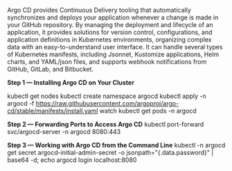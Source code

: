 Argo CD provides Continuous Delivery tooling that automatically synchronizes and deploys your application whenever a change is made in your GitHub repository. By managing the deployment and lifecycle of an application, it provides solutions for version control, configurations, and application definitions in Kubernetes environments, organizing complex data with an easy-to-understand user interface. It can handle several types of Kubernetes manifests, including Jsonnet, Kustomize applications, Helm charts, and YAML/json files, and supports webhook notifications from GitHub, GitLab, and Bitbucket.

**Step 1 — Installing Argo CD on Your Cluster**

kubectl get nodes
kubectl create namespace argocd
kubectl apply -n argocd -f https://raw.githubusercontent.com/argoproj/argo-cd/stable/manifests/install.yaml
watch kubectl get pods -n argocd


**Step 2 — Forwarding Ports to Access Argo CD**
kubectl port-forward svc/argocd-server -n argocd 8080:443


**Step 3 — Working with Argo CD from the Command Line**
kubectl -n argocd get secret argocd-initial-admin-secret -o jsonpath="{.data.password}" | base64 -d; echo
argocd login localhost:8080
